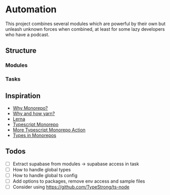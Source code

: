 # Automation

This project combines several modules which are powerful by their own but unleash unknown forces when combined, at least for some lazy developers who have a podcast.

## Structure

### Modules

### Tasks

## Inspiration

- [Why Monorepo?](https://www.drmaciver.com/2016/10/why-you-should-use-a-single-repository-for-all-your-companys-projects/)
- [Why and how yarn?](https://classic.yarnpkg.com/en/docs/workspaces)
- [Lerna](https://github.com/lerna/lerna)
- [Typescript Monorepo](https://medium.com/@NiGhTTraX/how-to-set-up-a-typescript-monorepo-with-lerna-c6acda7d4559)
- [More Typescript Monorepo Action](https://medium.com/@NiGhTTraX/making-typescript-monorepos-play-nice-with-other-tools-a8d197fdc680)
- [Types in Monorepos](https://www.reddit.com/r/typescript/comments/c4jfbp/best_way_to_use_common_types_across_monorepo/)

## Todos

- [ ] Extract supabase from modules -> supabase access in task
- [ ] How to handle global types
- [ ] How to handle global ts config
- [ ] Add options to packages, remove env access and sample files
- [ ] Consider using https://github.com/TypeStrong/ts-node